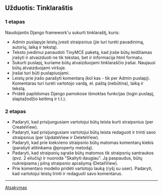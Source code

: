 ## Užduotis: Tinklaraštis

### 1 etapas
Naudojantis Django framework'u sukurti tinklaraštį, kuris:
* Admin puslapyje leistų įvesti straipsnius (jie turi turėti pavadinimą, autorių, laiką ir tekstą).
* Teksto įvedimui panaudoti TinyMCE paketą, kad įraše būtų leidžiamas įrašyti ir atvaizduoti ne tik tekstas, bet ir  informacija html formatu.
* Sukurti puslapį, kuriame būtų atvaizduojami tinklaraščio įrašai. Naujausi būtų atvaizduojami viršuje. 
* Įrašai turi būti puslapiuojami.
* Leistų prie įrašo parašyti komentarą (kol kas - tik per Admin puslapį). Komentaras turi turėti vartotojo vardą, el. paštą (nebūtina), laiką ir tekstą.
* Pridėti papildomas Django pamokose išmoktas funkcijas (login puslapį, slaptažodžio keitimą ir t.t.).

### 2 etapas
* Padaryti, kad prisijungusiam vartotojui būtų leista kurti straipsnius (per CreateView).
* Padaryti, kad prisijungusiam vartotojui būtų leista redaguoti ir trinti savo straipsnius (per UpdateView ir DeleteView).
* Padaryti, kad prie kiekvieno straipsnio būtų matomas komentarų kiekis (parašyti atitinkama @property metodą).
* Padaryti, kad straipsnių sąraše būtų matomos tik straipsnių santraukos (pvz. 2 eilučių) ir nuoroda "Skaityti daugiau". Ją paspaudus, būtų nukreipiama į pilną straipsnio aprašymą (DetailView).
* Prie komentaro modelio pridėti vartotojo lauką (ryšį su user). Padaryti, kad vartotojui leistų trinti ir redaguoti savo komentarus.
***

[Atsakymas](https://github.com/DonatasNoreika/django_tinklarastis)